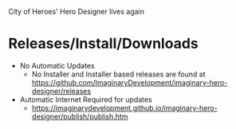 City of Heroes' Hero Designer lives again

# Releases/Install/Downloads

 - No Automatic Updates
   - No Installer and Installer based releases are found at https://github.com/ImaginaryDevelopment/imaginary-hero-designer/releases
 - Automatic Internet Required for updates
   - https://imaginarydevelopment.github.io/imaginary-hero-designer/publish/publish.htm
